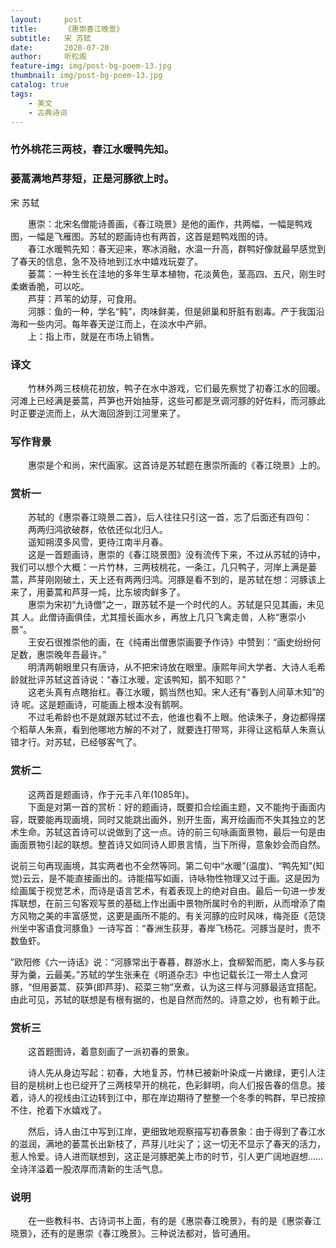 ```yaml
---
layout:     post
title:      《惠崇春江晚景》
subtitle:   宋 苏轼
date:       2020-07-20
author:     听松阁
feature-img: img/post-bg-poem-13.jpg
thumbnail: img/post-bg-poem-13.jpg
catalog: true
tags:
    - 美文
    - 古典诗词
---
```


### 竹外桃花三两枝，春江水暖鸭先知。
### 蒌蒿满地芦芽短，正是河豚欲上时。

宋 苏轼

　　惠崇：北宋名僧能诗善画，《春江晓景》是他的画作，共两幅，一幅是鸭戏图，一幅是飞雁图。苏轼的题画诗也有两首，这首是题鸭戏图的诗。<br>
　　春江水暖鸭先知：春天迎来，寒冰消融，水温一升高，群鸭好像就最早感觉到了春天的信息，急不及待地到江水中嬉戏玩耍了。<br>
　　蒌蒿：一种生长在洼地的多年生草本植物，花淡黄色，茎高四、五尺，刚生时柔嫩香脆，可以吃。<br>
　　芦芽：芦苇的幼芽，可食用。<br>
　　河豚：鱼的一种，学名“鲀”，肉味鲜美，但是卵巢和肝脏有剧毒。产于我国沿海和一些内河。每年春天逆江而上，在淡水中产卵。<br>
　　上：指上市，就是在市场上销售。<br>

### 译文
　　竹林外两三枝桃花初放，鸭子在水中游戏，它们最先察觉了初春江水的回暖。河滩上已经满是蒌蒿，芦笋也开始抽芽，这些可都是烹调河豚的好佐料，而河豚此时正要逆流而上，从大海回游到江河里来了。
  
### 写作背景
　　惠崇是个和尚，宋代画家。这首诗是苏轼题在惠崇所画的《春江晓景》上的。
  
### 赏析一
　　苏轼的《惠崇春江晓景二首》，后人往往只引这一首，忘了后面还有四句：　<br>
　　两两归鸿欲破群，依依还似北归人。<br>
　　遥知朔漠多风雪，更待江南半月春。<br>
　　这是一首题画诗，惠崇的《春江晓景图》没有流传下来，不过从苏轼的诗中，我们可以想个大概：一片竹林，三两枝桃花，一条江，几只鸭子，河岸上满是蒌蒿，芦芽刚刚破土，天上还有两两归鸿。河豚是看不到的，是苏轼在想：河豚该上来了，用蒌蒿和芦芽一炖，比东坡肉鲜多了。<br>
　　惠崇为宋初“九诗僧”之一，跟苏轼不是一个时代的人。苏轼是只见其画，未见其 人。此僧诗画俱佳，尤其擅长画水乡，再放上几只飞禽走兽，人称“惠崇小景”。<br>
　　王安石很推崇他的画，在《纯甫出僧惠崇画要予作诗》中赞到：“画史纷纷何足数，惠崇晚年吾最许。”<br>
　　明清两朝眼里只有唐诗，从不把宋诗放在眼里。康熙年间大学者、大诗人毛希龄就批评苏轼这首诗说：“春江水暖，定该鸭知，鹅不知耶？”<br>
　　这老头真有点瞎抬杠。春江水暖，鹅当然也知。宋人还有“春到人间草木知”的诗 呢。这是题画诗，可能画上根本没有鹅啊。<br>
　　不过毛希龄也不是就跟苏轼过不去，他谁也看不上眼。他读朱子，身边都得摆个稻草人朱熹，看到他哪地方解的不对了，就要连打带骂，非得让这稻草人朱熹认错才行。对苏轼，已经够客气了。<br>
  
### 赏析二
　　这两首是题画诗，作于元丰八年(1085年)。<br>
　　下面是对第一首的赏析：好的题画诗，既要扣合绘画主题，又不能拘于画面内容，既要能再现画境，同时又能跳出画外，别开生面，离开绘画而不失其独立的艺术生命。苏轼这首诗可以说做到了这一点。诗的前三句咏画面景物，最后一句是由画面景物引起的联想。整首诗又如同诗人即景言情，当下所得，意象妙会而自然。
  
  说前三句再现画境，其实两者也不全然等同。第二句中“水暖”(温度)、“鸭先知”(知觉)云云，是不能直接画出的。诗能描写如画，诗咏物性物理又过于画。这是因为绘画属于视觉艺术，而诗是语言艺术，有着表现上的绝对自由。最后一句进一步发挥联想，在前三句客观写景的基础上作出画中景物所属时令的判断，从而增添了南方风物之美的丰富感觉，这更是画所不能的。有关河豚的应时风味，梅尧臣《范饶州坐中客语食河豚鱼》一诗写首：“春洲生荻芽，春岸飞杨花。河豚当是时，贵不数鱼虾。
  
  ”欧阳修《六一诗话》说：“河豚常出于春暮，群游水上，食柳絮而肥，南人多与荻芽为羹，云最美。”苏轼的学生张耒在《明道杂志》中也记载长江一带土人食河豚，“但用蒌蒿、荻笋(即芦芽)、菘菜三物”烹煮，认为这三样与河豚最适宜搭配。由此可见，苏轼的联想是有根有据的，也是自然而然的。诗意之妙，也有赖于此。
  
  
### 赏析三
　　这首题图诗，着意刻画了一派初春的景象。
  
　　诗人先从身边写起：初春，大地复苏，竹林已被新叶染成一片嫩绿，更引人注目的是桃树上也已绽开了三两枝早开的桃花，色彩鲜明，向人们报告春的信息。接着，诗人的视线由江边转到江中，那在岸边期待了整整一个冬季的鸭群，早已按捺不住，抢着下水嬉戏了。
  
　　然后，诗人由江中写到江岸，更细致地观察描写初春景象：由于得到了春江水的滋润，满地的蒌蒿长出新枝了，芦芽儿吐尖了；这一切无不显示了春天的活力，惹人怜爱。诗人进而联想到，这正是河豚肥美上市的时节，引人更广阔地遐想……全诗洋溢着一股浓厚而清新的生活气息。
  
### 说明
  
　　在一些教科书、古诗词书上面，有的是《惠崇春江晚景》，有的是《惠崇春江晓景》，还有的是惠崇《春江晚景》。三种说法都对，皆可通用。
